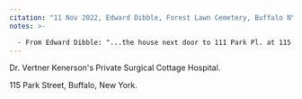 ```yaml
---
citation: "11 Nov 2022, Edward Dibble, Forest Lawn Cemetery, Buffalo NY, personal correspondence."
notes: >-

  - From Edward Dibble: "...the house next door to 111 Park Pl. at 115 Park was the Private Surgical Hospital of Dr. Kenerson. He was a well-known doctor in the early 1900s in Buffalo."
---
```


Dr. Vertner Kenerson's Private Surgical Cottage Hospital.

115 Park Street, Buffalo, New York.
